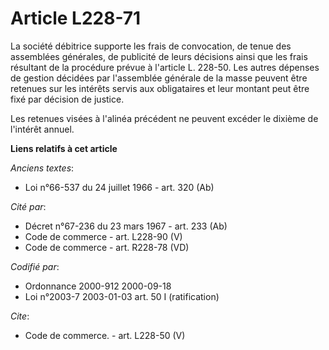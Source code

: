 # Article L228-71

La société débitrice supporte les frais de convocation, de tenue des assemblées générales, de publicité de leurs décisions
ainsi que les frais résultant de la procédure prévue à l'article L. 228-50. Les autres dépenses de gestion décidées par
l'assemblée générale de la masse peuvent être retenues sur les intérêts servis aux obligataires et leur montant peut être
fixé par décision de justice.

Les retenues visées à l'alinéa précédent ne peuvent excéder le dixième de l'intérêt annuel.

**Liens relatifs à cet article**

_Anciens textes_:

  - Loi n°66-537 du 24 juillet 1966 - art. 320 (Ab)

_Cité par_:

  - Décret n°67-236 du 23 mars 1967 - art. 233 (Ab)
  - Code de commerce - art. L228-90 (V)
  - Code de commerce - art. R228-78 (VD)

_Codifié par_:

  - Ordonnance 2000-912 2000-09-18
  - Loi n°2003-7 2003-01-03 art. 50 I (ratification)

_Cite_:

  - Code de commerce. - art. L228-50 (V)
